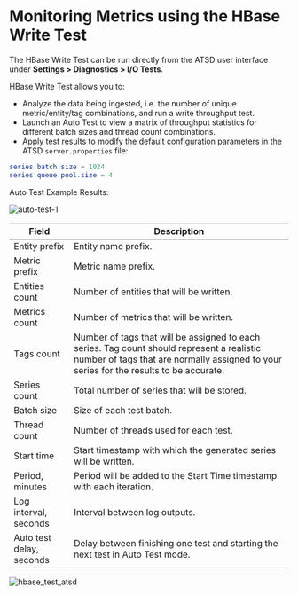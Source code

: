 # Monitoring Metrics using the HBase Write Test

The HBase Write Test can be run directly from the ATSD user interface under **Settings > Diagnostics > I/O Tests**.

HBase Write Test allows you to:

* Analyze the data being ingested, i.e. the number of unique
    metric/entity/tag combinations, and run a write throughput test.
* Launch an Auto Test to view a matrix of throughput statistics for
    different batch sizes and thread count combinations.
* Apply test results to modify the default configuration parameters in
    the ATSD `server.properties` file:

```elm
series.batch.size = 1024
series.queue.pool.size = 4
```

Auto Test Example Results:

![](./images/auto-test-1.png "auto-test-1")

| Field | Description |
| --- | --- |
| Entity prefix | Entity name prefix. |
| Metric prefix | Metric name prefix. |
| Entities count | Number of entities that will be written. |
| Metrics count | Number of metrics that will be written. |
| Tags count | Number of tags that will be assigned to each series. Tag count should represent a realistic number of tags that are normally assigned to your series for the results to be accurate. |
| Series count | Total number of series that will be stored. |
| Batch size | Size of each test batch. |
| Thread count | Number of threads used for each test. |
| Start time | Start timestamp with which the generated series will be written. |
| Period, minutes | Period will be added to the Start Time timestamp with each iteration. |
| Log interval, seconds | Interval between log outputs. |
| Auto test delay, seconds | Delay between finishing one test and starting the next test in Auto Test mode. |

![](./images/hbase_test_atsd.png "hbase_test_atsd")

